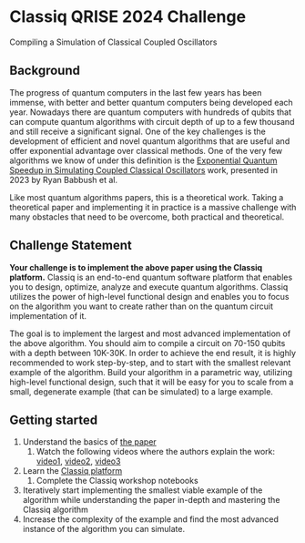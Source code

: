 # Classiq QRISE 2024 Challenge
Compiling a Simulation of Classical Coupled Oscillators

## Background
The progress of quantum computers in the last few years has been immense, with better and better quantum computers being developed each year. Nowadays there are quantum computers with hundreds of qubits that can compute quantum algorithms with circuit depth of up to a few thousand and still receive a significant signal. One of the key challenges is the development of efficient and novel quantum algorithms that are useful and offer exponential advantage over classical methods. One of the very few algorithms we know of under this definition is the [Exponential Quantum Speedup in Simulating Coupled Classical Oscillators](https://journals.aps.org/prx/pdf/10.1103/PhysRevX.13.041041) work, presented in 2023 by Ryan Babbush et al.

Like most quantum algorithms papers, this is a theoretical work. Taking a theoretical paper and implementing it in practice is a massive challenge with many obstacles that need to be overcome, both practical and theoretical.

## Challenge Statement
**Your challenge is to implement the above paper using the Classiq platform.** Classiq is an end-to-end quantum software platform that enables you to design, optimize, analyze and execute quantum algorithms. Classiq utilizes the power of high-level functional design and enables you to focus on the algorithm you want to create rather than on the quantum circuit implementation of it.

The goal is to implement the largest and most advanced implementation of the above algorithm. You should aim to compile a circuit on 70-150 qubits with a depth between 10K-30K. In order to achieve the end result, it is highly recommended to work step-by-step, and to start with the smallest relevant example of the algorithm. Build your algorithm in a parametric way, utilizing high-level functional design, such that it will be easy for you to scale from a small, degenerate example (that can be simulated) to a large example.

## Getting started
1. Understand the basics of [the paper](https://journals.aps.org/prx/pdf/10.1103/PhysRevX.13.041041)
    1.   Watch the following videos where the authors explain the work: [video1](https://www.youtube.com/watch?v=d6LU9DYuErs), [video2](https://www.youtube.com/watch?v=lzw9H1fNW6U), [video3](https://www.youtube.com/watch?v=rY_8H78oDlQ)
2. Learn the [Classiq platform](https://platform.classiq.io/)
   1. Complete the Classiq workshop notebooks
4.   Iteratively start implementing the smallest viable example of the algorithm while understanding the paper in-depth and mastering the Classiq algorithm
5.   Increase the complexity of the example and find the most advanced instance of the algorithm you can simulate.
